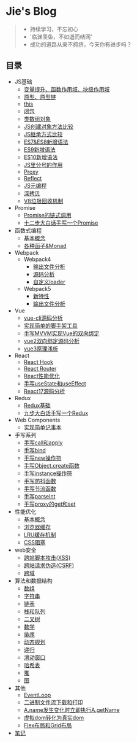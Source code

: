 # Jie's Blog
> * 持续学习，不忘初心
> * '临渊羡鱼，不如退而结网'
> * 成功的道路从来不拥挤，今天你有进步吗？

## 目录
* JS基础
  * [变量提升、函数作用域、块级作用域](./src/grammar/base.md)
  * [原型、原型链](./src/grammar/prototype.md)
  * [this](./src/grammar/this.md)
  * [闭包](./src/grammar/closuer.md)
  * [类数组对象](./src/grammar/arryObject.md)
  * [JS创建对象方法比较](./src/grammar/createObject.md)
  * [JS继承方式比较](./src/grammar/inherit.md)
  * [ES7&ES8新增语法](./src/grammar/es7es8.md)
  * [ES9新增语法](./src/grammar/es9.md)
  * [ES10新增语法](./src/grammar/es10.md)
  * [JS里分号的作用](./src/grammar/semicolon.md)
  * [Proxy](./src/grammar/proxy.md)
  * [Reflect](./src/grammar/reflect.md)
  * [JS元编程](./src/grammar/metaProgramming.md)
  * [深拷贝](./src/grammar/deepCopy.md)
  * [V8垃圾回收机制](./src/grammar/garbage.md)
* Promise
  * [Promise的链式调用](./src/promise/promise-call-chaining/promise.md)
  * [十二步大白话手写一个Promise](./src/promise/handwrite-./src/promise/promise.md)
* 函数式编程
    * [基本概念](./src/functional-programming/base.md)
    * [各种函子&Monad](./src/functional-programming/functor.md)
* Webpack
  * Webpack4
    * [输出文件分析](./src/webpack/webpack4/output-file-analysis.md)
    * [源码分析](./src/webpack/webpack4/webpack-code-analysis.md)
    * [自定义loader](./src/webpack/webpack4/custom-loader.md)
  * Webpack5
    * [新特性](./src/webpack/webpack5/new-features.md)
    * [输出文件分析](./src/webpack/webpack5/output-file-analysis.md)
* Vue
  * [vue-cli源码分析](./src/vue/my-vue-cli/vue-cli.md)
  * [实现简单的脚手架工具](./src/vue/simple-cli/simple-cli.md)
  * [手写MVVM实现Vue的双向绑定](./src/vue/vue2-code/mvvm-hand-writing.md)
  * [vue2双向绑定源码分析](./src/vue/vue2-code/vue2-code-analysis.md)
  * [vue3原理浅析](./src/vue/vue3-code/vue3-code-analysis.md)
* React
  * [React Hook](./src/react/react-hook/note.md)
  * [React Router](./src/react/react-router/note.md)
  * [React性能优化](./src/react/react-performance/performance.md)
  * [手写useState和useEffect](./src/react/handwriting.md)
  * [React17源码分析](./src/react/react-code/note.md)
* Redux
  * [Redux基础](./src/redux/note.md)
  * [九步大白话手写一个Redux](./src/redux/redux.md)
* Web Components
  * [实现简单记事本](./src/web-components/web-components.md)
* 手写系列
  * [手写call和apply](./src/handwriting/call.md)
  * [手写bind](./src/handwriting/bind.md)
  * [手写new操作符](./src/handwriting/new.md)
  * [手写Object.create函数](./src/handwriting/create.md)
  * [手写instance操作符](./src/handwriting/instance.md)
  * [手写防抖函数](./src/handwriting/debounce.md)
  * [手写节流函数](./src/handwriting/throttle.md)
  * [手写parseInt](./src/handwriting/parseInt.md)
  * [手写proxy的get和set](./src/handwriting/proxy.md)
* 性能优化
  * [基本概念](./src/performance-optimization/base.md)
  * [浏览器缓存](./src/performance-optimization/browserCache.md)
  * [LRU缓存机制](./src/performance-optimization/LRU.md)
  * [CSS阻塞](./src/performance-optimization/css-block.md)
* web安全
  * [跨站脚本攻击(XSS)](./src/security/xss.md)
  * [跨站请求伪造(CSRF)](./src/security/csrf.md)
  * [跨域](./src/security/cross-domain.md)
* 算法和数据结构
  * [数组](./src/algorithm/array/README.md)
  * [字符串](./src/algorithm/string/README.md)
  * [链表](./src/algorithm/linked-list/README.md)
  * [栈和队列](./src/algorithm/stack/README.md)
  * [二叉树](./src/algorithm/tree/README.md)
  * [数学](./src/algorithm/math/README.md)
  * [排序](./src/algorithm/sort/README.md)
  * [动态规划](./src/algorithm/dynamic-programming/README.md)
  * [递归](./src/algorithm/recursive/README.md)
  * [滑动窗口](./src/algorithm/slideWindow/README.md)
  * [哈希表](./src/algorithm/hash/README.md)
  * [堆](./src/algorithm/heap/README.md)
  * [图](./src/algorithm/matrix/README.md)
* 其他
  * [EventLoop](./src/other/eventloop.md)
  * [二进制文件流下载和打印](./src/other/export&download.md)
  * [A.name发⽣变化时⽴即执⾏A.getName](./src/other/getName.md)
  * [虚拟dom转化为真实dom](./src/other/render.js)
  * [Flex布局和Grid布局](./src/other/flex&grid.md)
* [笔记](./src/note/note.md)
